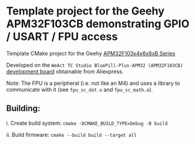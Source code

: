 # Template project for the Geehy APM32F103CB demonstrating GPIO / USART / FPU access

Template CMake project for the Geehy [APM32F103x4x6x8xB Series](https://www.geehy.com/apm32?id=13)

Developed on the ```WeAct TC Studio BluePill-Plus-APM32 (APM32F103CB)``` [development board](https://github.com/WeActStudio/WeActStudio.BluePill-Plus-APM32) obtainable from Aliexpress.

Note: The FPU is a peripheral (i.e. not like an M4) and uses a library to communicate with it (see ```fpu_sc_dot.o``` and ```fpu_sc_math.o```).

## Building:

i.  Create build system: ```cmake -DCMAKE_BUILD_TYPE=Debug -B build```

ii. Build firmware: ```cmake --build build --target all```
